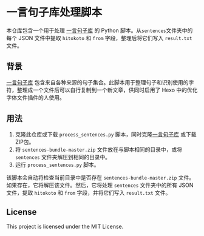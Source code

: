 # 一言句子库处理脚本

本仓库包含一个用于处理 [一言句子库](https://github.com/hitokoto-osc/sentences-bundle) 的 Python 脚本。从`sentences`文件夹中的每个 JSON 文件中提取 `hitokoto` 和 `from` 字段，整理后将它们写入 `result.txt` 文件。

## 背景

[一言句子库](https://github.com/hitokoto-osc/sentences-bundle) 包含来自各种来源的句子集合。此脚本用于整理句子和识别使用的字符，整理成一个文件后可以自行复制到一个新文章，供同时启用了 Hexo 中的优化字体文件插件的人使用。

## 用法

1. 克隆此仓库或下载 `process_sentences.py` 脚本，同时克隆[一言句子库](https://github.com/hitokoto-osc/sentences-bundle) 或下载ZIP包。
2. 将 `sentences-bundle-master.zip` 文件放在与脚本相同的目录中，或将 `sentences` 文件夹解压到相同的目录中。
3. 运行 `process_sentences.py` 脚本。

该脚本会自动将检查当前目录中是否存在 `sentences-bundle-master.zip` 文件。如果存在，它将解压该文件。然后，它将处理 `sentences` 文件夹中的所有 JSON 文件，提取 `hitokoto` 和 `from` 字段，并将它们写入 `result.txt` 文件。

## License

This project is licensed under the MIT License.
